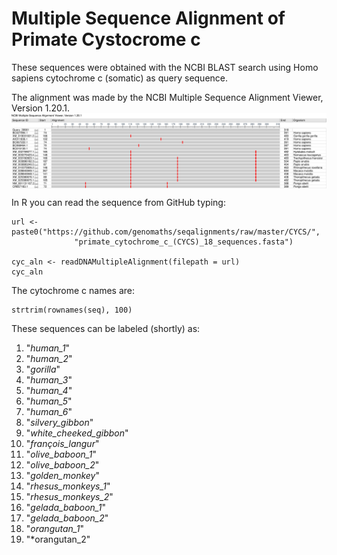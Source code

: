 # Multiple Sequence Alignment of Primate Cystocrome c
These sequences were obtained with the NCBI BLAST search using Homo sapiens cytochrome c (somatic) as query sequence.

The alignment was made by the NCBI Multiple Sequence Alignment Viewer, Version 1.20.1.
<img src="https://raw.githubusercontent.com/genomaths/seqalignments/master/CYCS/cyc_dna_alignment%5B1..318%5D.svg" align="center" />

In R you can read the sequence from GitHub typing:
```{r read}
url <- paste0("https://github.com/genomaths/seqalignments/raw/master/CYCS/",
              "primate_cytochrome_c_(CYCS)_18_sequences.fasta")

cyc_aln <- readDNAMultipleAlignment(filepath = url)
cyc_aln
```

The cytochrome c names are:
```{r names}
strtrim(rownames(seq), 100)
```

These sequences can be labeled (shortly) as: 

1. "*human_1*"
2. "*human_2*"
3. "*gorilla*"
4. "*human_3*"
5. "*human_4*"
6. "*human_5*"
7. "*human_6*"
8. "*silvery_gibbon*"
9. "*white_cheeked_gibbon*"
10. "*françois_langur*"
11. "*olive_baboon_1*"
12.  "*olive_baboon_2*"
13. "*golden_monkey*"
14. "*rhesus_monkeys_1*"
15. "*rhesus_monkeys_2*"
16. "*gelada_baboon_1*"
17. "*gelada_baboon_2*"
18. "*orangutan_1*"
19. "*orangutan_2"

